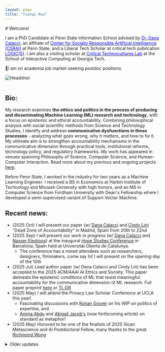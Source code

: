```yaml
---
layout: page
title: "Tianqi Kou"
---
```


<div class="intro">
  <div markdown="1">
# Welcome!

I am a PhD Candidate at Penn State Information School advised by [<span style="color:blue">Dr. Dana Calacci</span>](https://www.dcalacci.net), an affiliate of [<span style="color:blue">Center for Socially Responsible Artificial Intelligence (CSRAI)</span>](https://csrai.psu.edu) at Penn State, and a Liberal Tech Scholar at critical tech pubilcation [<span style="color:blue">LOGIC(S)</span>](https://logicmag.io). I am also a visiting scholar at [<span style="color:blue">Critical Technocultures Lab</span>](https://www.crit-technocultures.com) at the School of Interactive Computing at Georgia Tech.

🌟I am on academia job market seeking postdoc positions
  </div>
  <img class="headshot" src="{{ "/assets/img/headshot_crop.jpg" | relative_url }}" alt="Headshot" />
</div>


<div style="clear: both; height: 16px;"></div>

## Bio:

My research examines **the ethics and politics in the process of producing and disseminating Machine Learning (ML) research and technology**, with a focus on epistemic and ethical accountability. Combining philosophical analysis with social scientific methods from Science and Technology Studies, I identify and address **communicative dysfunctions in these processes** - analyzing what goes wrong, why it matters, and how to fix it. My ultimate aim is to strengthen accountability mechanisms in the communicative dimension through practical tools, institutional reforms, technology policy, and regulatory frameworks. My work has appeared in venues spanning Philosophy of Science, Computer Science, and Human–Computer Interaction. Read more about my previous and ongoing projects [here](https://koutianqi.github.io/pages/research/).

Before Penn State, I worked in the industry for two years as a Machine Learning Engineer. I received a BS in Economics at Harbin Institute of Technology and Monash University with high honors, and an MS in Computer Science from Fordham University with Dean's Fellowship where I developed a semi-supervised variant of Support Vector Machine.

## Recent news:

<ul class="news-list">
  <li>(2025 Oct) I will present our paper (w/ <a href="https://www.dcalacci.net">Dana Calacci</a> and <a href="https://lincindy.com">Cindy Lin</a>) "Dead Zone of Accountability" in Madrid, Spain from 20th to 22nd</li>
  <li>(2025 Sep) I will present our work in progress (w/ <a href="https://www.dcalacci.net">Dana Calacci</a> and <a href="https://nasser.wiki">Nasser Eledroos</a>) at the inaugural <a href="https://hypestudies.org">Hype Studies Conference</a> in Barcelona, Spain held at Universitat Oberta de Catalunya.
    <ul>
      <li>The conference has a mixed attendees such as researchers, designers, filmmakers, come say hi! I will present on the opening day of the 10th</li>
    </ul>
  </li>
  <li>(2025 Jul) Lead author paper (w/ Dana Calacci and Cindy Lin) has been accepted to the 2025 ACM/AAAI AI Ethics and Society. This paper delineats the epistemic conditions of ML that resist meaningful accountability for the communicative dimension of ML research. Full paper preprint <a href="https://arxiv.org/abs/2508.08739">here</a> or <a href="https://bsky.app/profile/koutianqi.bsky.social/post/3lwarwucjs22q">TL;DR</a></li>
  <li>(2025 May) I will attend the Privacy Law Scholar Conference at UCLA this year!
    <ul>
      <li>Fascinating discussions with <a href="https://www.rohangrover.org">Rohan Grover</a> on his WIP on politics of expertise, and</li>
      <li><a href="https://aminaxabdu.github.io">Amina Abdu</a> and <a href="https://azjacobs.com">Abigail Jacob's</a> (now forthcoming article) on standard as metaphor!</li>
    </ul>
  </li>
  <li>(2025 May) Honored to be one of the finalists of 2025 Sloan Metascience and AI Postdoctoral Fellow, many thanks to the great <a href="https://richmondywong.com">Richmond Wong</a></li>
</ul>

<details class="older-updates">
  <summary>Older updates</summary>
  <ul class="news-list">
    <li>(2024 Oct) Invited by the <strong>Digital Life Initiative at CornellTech</strong> to present my previous and ongoing work on the relationship between Machine Learning research practice reform and the social impact of ML-based technologies.</li>
    <li>(2024 Aug) Passed my comprehensive exam, officially a PhD candidate</li>
    <li>My FAccT paper has been featured by the College of Information Sciences and Technology at Penn State. Read the story <a href="https://ist.psu.edu/news/claim-replicability-may-help-prevent-harms-caused-by-ml">here</a>!</li>
    <li>(2024 Jun) Presented my <strong>first and solo authored paper</strong> "From Model Performance Replicability to Claim Replicability" at 2024 ACM Conference Fairness Accountability and Transparency at Rio de Janeiro, Brazil. Full paper <a href="https://arxiv.org/pdf/2404.13131?">here</a> or <a href="https://x.com/koutianqi1/status/1782586574850449812">TL;DR</a></li>
    <li>(2024 May) Attended NortheastHCI Conference (an alternative to CHI 2024) at Pittsburgh, PA</li>
  </ul>
</details>

